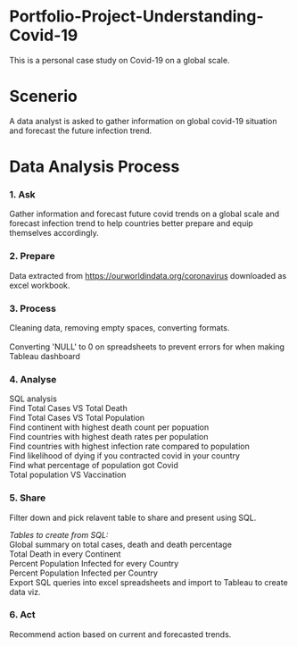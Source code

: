 # Portfolio-Project-Understanding-Covid-19
This is a personal case study on Covid-19 on a global scale.


# Scenerio
A data analyst is asked to gather information on global covid-19 situation and forecast the future infection trend.


# Data Analysis Process 

### 1. Ask
  Gather information and forecast future covid trends on a global scale and forecast infection trend 
  to help countries better prepare and equip themselves accordingly.
  
### 2. Prepare
   Data extracted from https://ourworldindata.org/coronavirus downloaded as excel workbook.
      
### 3. Process
   Cleaning data, removing empty spaces, converting formats.<br />   
   Converting 'NULL' to 0 on spreadsheets to prevent errors for when making Tableau dashboard

### 4. Analyse 
  SQL analysis<br />
    Find Total Cases VS Total Death<br />
    Find Total Cases VS Total Population<br />
    Find continent with highest death count per popuation<br />
    Find countries with highest death rates per population<br />
    Find countries with highest infection rate compared to population<br />
    Find likelihood of dying if you contracted covid in your country<br />
    Find what percentage of population got Covid<br />
    Total population VS Vaccination<br />
   
### 5. Share 
  Filter down and pick relavent table to share and present using SQL.<br />
  
  *Tables to create from SQL:*<br />
    Global summary on total cases, death and death percentage<br />
    Total Death in every Continent<br /> 
    Percent Population Infected for every Country<br />
    Percent Population Infected per Country<br /> 
    Export SQL queries into excel spreadsheets and import to Tableau to create data viz.<br />

### 6. Act
  Recommend action based on current and forecasted trends.
